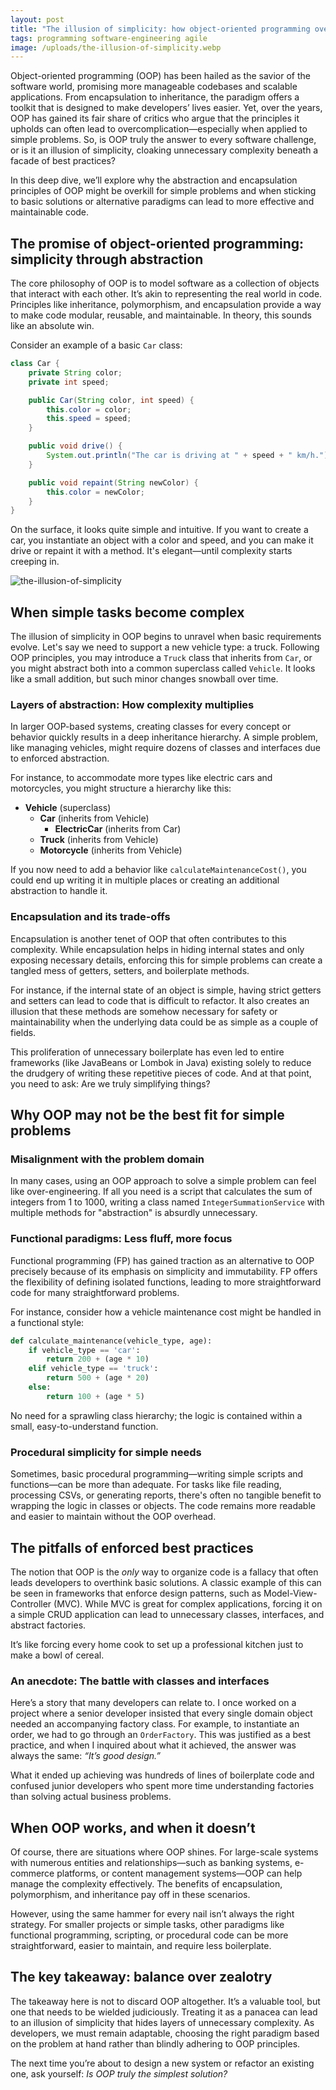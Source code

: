 ```yaml
---
layout: post
title: "The illusion of simplicity: how object-oriented programming overcomplicates simple problems"
tags: programming software-engineering agile
image: /uploads/the-illusion-of-simplicity.webp
---
```


Object-oriented programming (OOP) has been hailed as the savior of the software world, promising more manageable codebases and scalable applications. From encapsulation to inheritance, the paradigm offers a toolkit that is designed to make developers’ lives easier. Yet, over the years, OOP has gained its fair share of critics who argue that the principles it upholds can often lead to overcomplication—especially when applied to simple problems. So, is OOP truly the answer to every software challenge, or is it an illusion of simplicity, cloaking unnecessary complexity beneath a facade of best practices?

In this deep dive, we’ll explore why the abstraction and encapsulation principles of OOP might be overkill for simple problems and when sticking to basic solutions or alternative paradigms can lead to more effective and maintainable code.

## The promise of object-oriented programming: simplicity through abstraction

The core philosophy of OOP is to model software as a collection of objects that interact with each other. It’s akin to representing the real world in code. Principles like inheritance, polymorphism, and encapsulation provide a way to make code modular, reusable, and maintainable. In theory, this sounds like an absolute win.

Consider an example of a basic `Car` class:

```java
class Car {
    private String color;
    private int speed;

    public Car(String color, int speed) {
        this.color = color;
        this.speed = speed;
    }

    public void drive() {
        System.out.println("The car is driving at " + speed + " km/h.");
    }

    public void repaint(String newColor) {
        this.color = newColor;
    }
}
```

On the surface, it looks quite simple and intuitive. If you want to create a car, you instantiate an object with a color and speed, and you can make it drive or repaint it with a method. It's elegant—until complexity starts creeping in.

![the-illusion-of-simplicity](/uploads/the-illusion-of-simplicity.webp)

## When simple tasks become complex 

The illusion of simplicity in OOP begins to unravel when basic requirements evolve. Let's say we need to support a new vehicle type: a truck. Following OOP principles, you may introduce a `Truck` class that inherits from `Car`, or you might abstract both into a common superclass called `Vehicle`. It looks like a small addition, but such minor changes snowball over time.

### Layers of abstraction: How complexity multiplies

In larger OOP-based systems, creating classes for every concept or behavior quickly results in a deep inheritance hierarchy. A simple problem, like managing vehicles, might require dozens of classes and interfaces due to enforced abstraction.

For instance, to accommodate more types like electric cars and motorcycles, you might structure a hierarchy like this:

- **Vehicle** (superclass)
  - **Car** (inherits from Vehicle)
    - **ElectricCar** (inherits from Car)
  - **Truck** (inherits from Vehicle)
  - **Motorcycle** (inherits from Vehicle)

If you now need to add a behavior like `calculateMaintenanceCost()`, you could end up writing it in multiple places or creating an additional abstraction to handle it.

### Encapsulation and its trade-offs

Encapsulation is another tenet of OOP that often contributes to this complexity. While encapsulation helps in hiding internal states and only exposing necessary details, enforcing this for simple problems can create a tangled mess of getters, setters, and boilerplate methods. 

For instance, if the internal state of an object is simple, having strict getters and setters can lead to code that is difficult to refactor. It also creates an illusion that these methods are somehow necessary for safety or maintainability when the underlying data could be as simple as a couple of fields.

This proliferation of unnecessary boilerplate has even led to entire frameworks (like JavaBeans or Lombok in Java) existing solely to reduce the drudgery of writing these repetitive pieces of code. And at that point, you need to ask: Are we truly simplifying things?

## Why OOP may not be the best fit for simple problems

### Misalignment with the problem domain

In many cases, using an OOP approach to solve a simple problem can feel like over-engineering. If all you need is a script that calculates the sum of integers from 1 to 1000, writing a class named `IntegerSummationService` with multiple methods for "abstraction" is absurdly unnecessary. 

### Functional paradigms: Less fluff, more focus

Functional programming (FP) has gained traction as an alternative to OOP precisely because of its emphasis on simplicity and immutability. FP offers the flexibility of defining isolated functions, leading to more straightforward code for many straightforward problems.

For instance, consider how a vehicle maintenance cost might be handled in a functional style:

```python
def calculate_maintenance(vehicle_type, age):
    if vehicle_type == 'car':
        return 200 + (age * 10)
    elif vehicle_type == 'truck':
        return 500 + (age * 20)
    else:
        return 100 + (age * 5)
```

No need for a sprawling class hierarchy; the logic is contained within a small, easy-to-understand function.

### Procedural simplicity for simple needs

Sometimes, basic procedural programming—writing simple scripts and functions—can be more than adequate. For tasks like file reading, processing CSVs, or generating reports, there's often no tangible benefit to wrapping the logic in classes or objects. The code remains more readable and easier to maintain without the OOP overhead.

## The pitfalls of enforced best practices

The notion that OOP is the *only* way to organize code is a fallacy that often leads developers to overthink basic solutions. A classic example of this can be seen in frameworks that enforce design patterns, such as Model-View-Controller (MVC). While MVC is great for complex applications, forcing it on a simple CRUD application can lead to unnecessary classes, interfaces, and abstract factories.

It’s like forcing every home cook to set up a professional kitchen just to make a bowl of cereal.

### An anecdote: The battle with classes and interfaces

Here’s a story that many developers can relate to. I once worked on a project where a senior developer insisted that every single domain object needed an accompanying factory class. For example, to instantiate an order, we had to go through an `OrderFactory`. This was justified as a best practice, and when I inquired about what it achieved, the answer was always the same: *“It’s good design.”*

What it ended up achieving was hundreds of lines of boilerplate code and confused junior developers who spent more time understanding factories than solving actual business problems.

## When OOP works, and when it doesn’t

Of course, there are situations where OOP shines. For large-scale systems with numerous entities and relationships—such as banking systems, e-commerce platforms, or content management systems—OOP can help manage the complexity effectively. The benefits of encapsulation, polymorphism, and inheritance pay off in these scenarios.

However, using the same hammer for every nail isn’t always the right strategy. For smaller projects or simple tasks, other paradigms like functional programming, scripting, or procedural code can be more straightforward, easier to maintain, and require less boilerplate.

## The key takeaway: balance over zealotry

The takeaway here is not to discard OOP altogether. It’s a valuable tool, but one that needs to be wielded judiciously. Treating it as a panacea can lead to an illusion of simplicity that hides layers of unnecessary complexity. As developers, we must remain adaptable, choosing the right paradigm based on the problem at hand rather than blindly adhering to OOP principles.

The next time you’re about to design a new system or refactor an existing one, ask yourself: *Is OOP truly the simplest solution?*